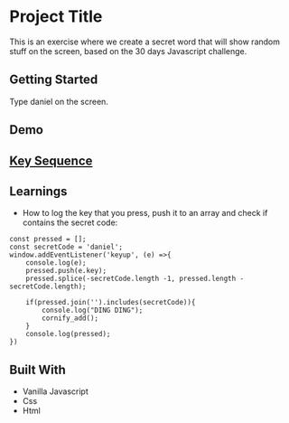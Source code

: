 # Project Title

This is an exercise where we create a secret word that will show random stuff on the screen, based on the 30 days Javascript challenge.

## Getting Started

Type daniel on the screen.

## Demo

## [Key Sequence](https://danielgarciaguillen.github.io/keysequence/)



## Learnings

* How to log the key that you press, push it to an array and check if contains the secret code:

```
const pressed = [];
const secretCode = 'daniel';
window.addEventListener('keyup', (e) =>{
    console.log(e);
    pressed.push(e.key);
    pressed.splice(-secretCode.length -1, pressed.length - secretCode.length);

    if(pressed.join('').includes(secretCode)){
        console.log("DING DING");
        cornify_add();
    }
    console.log(pressed);
})
```


## Built With

* Vanilla Javascript
* Css
* Html
